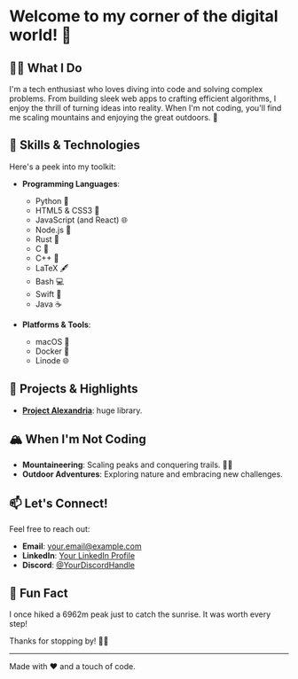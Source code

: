 # Welcome to my corner of the digital world! 🚀

## 🧑‍💻 What I Do
I'm a tech enthusiast who loves diving into code and solving complex problems. From building sleek web apps to crafting efficient algorithms, I enjoy the thrill of turning ideas into reality. When I'm not coding, you'll find me scaling mountains and enjoying the great outdoors. 🌄

## 🌟 Skills & Technologies
Here's a peek into my toolkit:

- **Programming Languages**:
  - Python 🐍
  - HTML5 & CSS3 🎨
  - JavaScript (and React) 🌐
  - Node.js 🚀
  - Rust 🦀
  - C 🔧
  - C++ 🚀
  - LaTeX 🖋️
  - Bash 💻
  - Swift 🍏
  - Java ☕
  
- **Platforms & Tools**:
  - macOS 🍏
  - Docker 🐳
  - Linode 🌐

## 🚀 Projects & Highlights
- **[Project Alexandria](#)**: huge library.

## 🏔️ When I'm Not Coding
- **Mountaineering**: Scaling peaks and conquering trails. 🧗‍♂️
- **Outdoor Adventures**: Exploring nature and embracing new challenges.

## 📫 Let's Connect!
Feel free to reach out:
- **Email**: [your.email@example.com](mailto:your.email@example.com)
- **LinkedIn**: [Your LinkedIn Profile](#)
- **Discord**: [@YourDiscordHandle](#)

## 🎉 Fun Fact
I once hiked a 6962m peak just to catch the sunrise. It was worth every step!

Thanks for stopping by! 🚀👋

---

Made with ❤️ and a touch of code.

